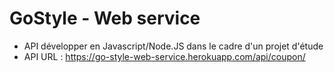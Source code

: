 # GoStyle - Web service


- API développer en Javascript/Node.JS dans le cadre d'un projet d'étude
- API URL : https://go-style-web-service.herokuapp.com/api/coupon/

